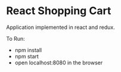 # React Shopping Cart


Application implemented in react and redux.

To Run: 
  - npm install
  - npm start
  - open localhost:8080 in the browser